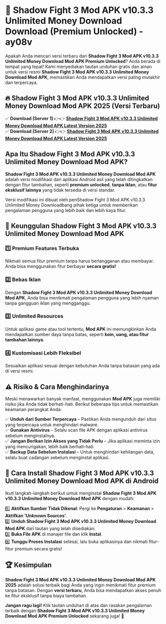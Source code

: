 # 🎯 Shadow Fight 3 Mod APK v10.3.3 Unlimited Money Download  Download (Premium Unlocked) -  ay08v

Apakah Anda mencari versi terbaru dari **Shadow Fight 3 Mod APK v10.3.3 Unlimited Money Download Mod APK Premium Unlocked**? Anda berada di tempat yang tepat! Kami menyediakan tautan unduhan gratis dan aman untuk versi resmi **Shadow Fight 3 Mod APK v10.3.3 Unlimited Money Download Mod APK**, memastikan Anda mendapatkan versi paling mutakhir dan terpercaya.

## 🔥 Shadow Fight 3 Mod APK v10.3.3 Unlimited Money Download Mod APK 2025 (Versi Terbaru)

✅ **Download [Server 1]** 👉👉 [**Shadow Fight 3 Mod APK v10.3.3 Unlimited Money Download Mod APK Latest Version 2025**](https://momento.my/?title=Shadow_Fight_3_Mod_APK_v10.3.3_Unlimited_Money_Download)  
✅ **Download [Server 2]** 👉👉 [**Shadow Fight 3 Mod APK v10.3.3 Unlimited Money Download Mod APK Latest Version 2025**](https://momento.my/?title=Shadow_Fight_3_Mod_APK_v10.3.3_Unlimited_Money_Download)  

## Apa Itu Shadow Fight 3 Mod APK v10.3.3 Unlimited Money Download Mod APK?

**Shadow Fight 3 Mod APK v10.3.3 Unlimited Money Download Mod APK** adalah versi modifikasi dari aplikasi Android asli yang telah ditingkatkan dengan fitur tambahan, seperti **premium unlocked**, **tanpa iklan**, atau **fitur eksklusif lainnya** yang tidak tersedia di versi standar.

Versi modifikasi ini dibuat oleh penShadow Fight 3 Mod APK v10.3.3 Unlimited Money Downloadbang pihak ketiga untuk memberikan pengalaman pengguna yang lebih baik dan lebih kaya fitur.

## 🎯 Keunggulan Shadow Fight 3 Mod APK v10.3.3 Unlimited Money Download Mod APK

### 1️⃣ Premium Features Terbuka
Nikmati semua fitur premium tanpa harus berlangganan atau membayar. Anda bisa menggunakan fitur berbayar **secara gratis!**

### 2️⃣ Bebas Iklan
Dengan **Shadow Fight 3 Mod APK v10.3.3 Unlimited Money Download Mod APK**, Anda bisa menikmati pengalaman pengguna yang lebih nyaman tanpa gangguan iklan yang mengganggu.

### 3️⃣ Unlimited Resources
Untuk aplikasi game atau tool tertentu, **Mod APK** ini memungkinkan Anda mendapatkan sumber daya tanpa batas, seperti **koin, uang, atau fitur tambahan lainnya**.

### 4️⃣ Kustomisasi Lebih Fleksibel
Sesuaikan aplikasi sesuai dengan kebutuhan Anda tanpa batasan yang ada di versi resmi.

## ⚠️ Risiko & Cara Menghindarinya

Meski menawarkan banyak manfaat, menggunakan **Mod APK** juga memiliki risiko jika Anda tidak berhati-hati. Berikut beberapa tips untuk memastikan keamanan perangkat Anda:

✅ **Unduh dari Sumber Terpercaya** – Pastikan Anda mengunduh dari situs yang terpercaya untuk menghindari malware.  
✅ **Gunakan Antivirus** – Selalu scan file APK dengan aplikasi antivirus sebelum menginstalnya.  
✅ **Jangan Berikan Izin Akses yang Tidak Perlu** – Jika aplikasi meminta izin yang mencurigakan, lebih baik berhati-hati.  
✅ **Backup Data Sebelum Instalasi** – Untuk menghindari kehilangan data, selalu buat cadangan sebelum menginstal aplikasi.

## 📌 Cara Install Shadow Fight 3 Mod APK v10.3.3 Unlimited Money Download Mod APK di Android

Ikuti langkah-langkah berikut untuk menginstal **Shadow Fight 3 Mod APK v10.3.3 Unlimited Money Download Mod APK** dengan mudah:

1️⃣ **Aktifkan Sumber Tidak Dikenal**: Pergi ke **Pengaturan** > **Keamanan** > **Aktifkan 'Unknown Sources'**.  
2️⃣ **Unduh Shadow Fight 3 Mod APK v10.3.3 Unlimited Money Download Mod APK** dari tautan yang telah disediakan.  
3️⃣ **Buka File APK** di manajer file dan klik **Instal**.  
4️⃣ **Tunggu Proses Instalasi** selesai, lalu buka aplikasinya dan nikmati fitur-fitur premium secara gratis!

## 🏆 Kesimpulan

**Shadow Fight 3 Mod APK v10.3.3 Unlimited Money Download Mod APK 2025** adalah solusi terbaik bagi Anda yang ingin menikmati fitur premium tanpa batasan. Dengan **versi terbaru**, Anda bisa mendapatkan akses penuh ke fitur eksklusif tanpa biaya tambahan.

**Jangan ragu lagi!** Klik tautan unduhan di atas dan rasakan pengalaman terbaik dengan **Shadow Fight 3 Mod APK v10.3.3 Unlimited Money Download Mod APK Premium Unlocked** sekarang juga! 🚀
